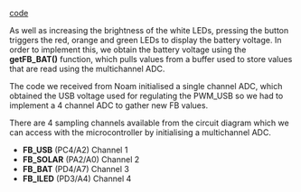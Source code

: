 [code](code)





As well as increasing the brightness of the white LEDs, pressing the button triggers the red, orange and green LEDs to display the battery voltage. In order to implement this, we obtain the battery voltage using the **getFB_BAT()** function, which pulls values from a buffer used to store values that are read using the multichannel ADC. 

The code we received from Noam initialised a single channel ADC, which obtained the USB voltage used for regulating the PWM_USB so we had to implement a 4 channel ADC to gather new FB values. 

There are 4 sampling channels available from the circuit diagram which we can access with the microcontroller by initialising a multichannel ADC. 
  - **FB_USB** (PC4/A2) Channel 1
  - **FB_SOLAR** (PA2/A0) Channel 2
  - **FB_BAT** (PD4/A7) Channel 3
  - **FB_ILED** (PD3/A4) Channel 4
